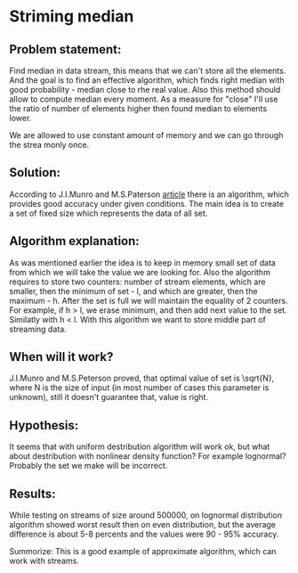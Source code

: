 # Striming median

Problem statement:
-------------------

Find median in data stream, this means that we can't store all the elements. And the goal is to find an effective algorithm, which finds right median with good probability -  median close to rhe real value. Also this method should allow to compute median every moment. As a measure for "close" I'll use the ratio of number of elements higher then found median to elements lower. 

We are allowed to use constant amount of memory and we can go through the strea monly once.

Solution:
---------

According to J.I.Munro and M.S.Paterson [article](https://www.cs.ucsb.edu/~suri/cs290/MunroPat.pdf "link") there is an algorithm, which provides good accuracy under given conditions. The main idea is to create a set of fixed size which represents the data of all set.

Algorithm explanation:
---------------------

As was mentioned earlier the idea is to keep in memory small set of data from which we will take the
value we are looking for. Also the algorithm requires to store two counters: number of stream elements,
which are smaller, then the minimum of set - l, and which are greater, then the maximum - h. After the set is full we will maintain the equality of 2 counters. For example, if h > l, we erase minimum, and then
add next value to the set. Similatly with h < l. With this algorithm we want to store middle part of streaming data. 

When will it work?
------------------
J.I.Munro and M.S.Peterson proved, that optimal value of set is \sqrt{N}, where N is the size of input (in most number of cases this parameter is unknown), still it doesn't guarantee that, value is right. 

Hypothesis:
------------
It seems that with uniform destribution algorithm will work ok, but what about destribution with nonlinear
density function? For example lognormal?
Probably the set we make will be incorrect.

Results:
--------
While testing on streams of size around 500000, on lognormal distribution algorithm showed worst result
then on even distribution, but the average difference is about 5-8 percents and the values were 90 - 95% accuracy.

Summorize:
This is a good example of approximate algorithm, which can work with streams. 
